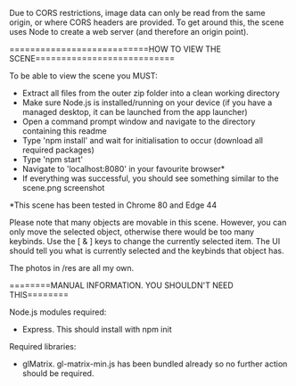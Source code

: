Due to CORS restrictions, image data can only be read from the same origin, or where CORS headers are provided.
To get around this, the scene uses Node to create a web server (and therefore an origin point).

===========================HOW TO VIEW THE SCENE===========================

To be able to view the scene you MUST:
- Extract all files from the outer zip folder into a clean working directory
- Make sure Node.js is installed/running on your device (if you have a managed desktop, it can be launched from the app launcher)
- Open a command prompt window and navigate to the directory containing this readme
- Type 'npm install' and wait for initialisation to occur (download all required packages)
- Type 'npm start'
- Navigate to 'localhost:8080' in your favourite browser*
- If everything was successful, you should see something similar to the scene.png screenshot

*This scene has been tested in Chrome 80 and Edge 44

Please note that many objects are movable in this scene.
However, you can only move the selected object, otherwise there would be too many keybinds.
Use the [ & ] keys to change the currently selected item. The UI should tell you what is currently selected and
the keybinds that object has.

The photos in /res are all my own.


========MANUAL INFORMATION. YOU SHOULDN'T NEED THIS========

Node.js modules required:
- Express. This should install with npm init


Required libraries:
- glMatrix. gl-matrix-min.js has been bundled already so no further action should be required.
